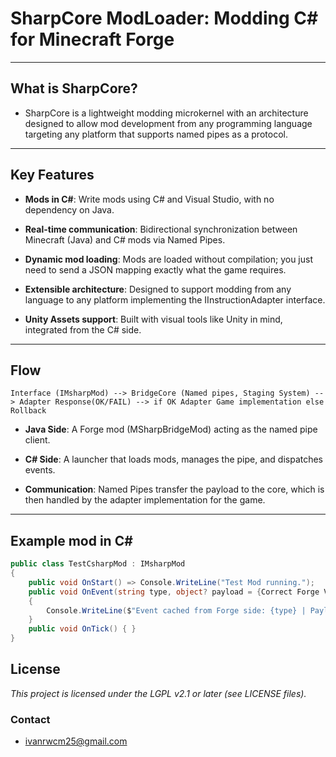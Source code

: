 # SharpCore ModLoader: Modding C# for Minecraft Forge
---
## What is SharpCore?

- SharpCore is a lightweight modding microkernel with an architecture designed to allow mod development from any programming language targeting any platform that supports named pipes as a protocol. 
---
## Key Features

- **Mods in C#**: Write mods using C# and Visual Studio, with no dependency on Java.

- **Real-time communication**: Bidirectional synchronization between Minecraft (Java) and C# mods via Named Pipes.

- **Dynamic mod loading**: Mods are loaded without compilation; you just need to send a JSON mapping exactly what the game requires.

- **Extensible architecture**: Designed to support modding from any language to any platform implementing the IInstructionAdapter interface.

- **Unity Assets support**: Built with visual tools like Unity in mind, integrated from the C# side.
---

## Flow

```
Interface (IMsharpMod) --> BridgeCore (Named pipes, Staging System) --> Adapter Response(OK/FAIL) --> if OK Adapter Game implementation else Rollback
```

- **Java Side**: A Forge mod (MSharpBridgeMod) acting as the named pipe client.

- **C# Side**: A launcher that loads mods, manages the pipe, and dispatches events.

- **Communication**: Named Pipes transfer the payload to the core, which is then handled by the adapter implementation for the game.

---


## Example mod in C#

```csharp
public class TestCsharpMod : IMsharpMod
{
    public void OnStart() => Console.WriteLine("Test Mod running.");
    public void OnEvent(string type, object? payload = {Correct Forge Values})
    {
        Console.WriteLine($"Event cached from Forge side: {type} | Payload: {payload}");
    }
    public void OnTick() { }
}
```

## License

*This project is licensed under the LGPL v2.1 or later (see LICENSE files).*

### Contact

- <ivanrwcm25@gmail.com>

